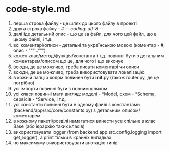 # code-style.md

1) перша строка файлу - це шлях до цього файлу в проекті
2) друга строка файлу - # -*- coding: utf-8 -*-
3) далі іде детальний опис - що це за файл, для чого цей файл, що в цьому файлі, і т.д.
4) всі коментарі/описи - детальні та українською мовою (коментар - #, опис - """...""")
5) кожен клас/метод/функція/константа і т.д. повинні бути з детальним коментарем/описом що це, для чого і що виконує
6) всюди, де це можливо, треба писати коментарі чи описи 
7) всюди, де це можливо, треба використовувати локалізацію
8) в кожній папці з кодом повинен бути __init__.py (також router.py, де це потрібно)
9) усі імпорти повинні бути з повним шляхом
10) усі класи повинні мати вигляд: моделі - *Model, схем - *Schema, сервісів - *Service, і т.д.
11) усі константи повинні бути в одному файлі з константами (backend/app/src/core/constants.py) з детальним описом/коментарем
12) в кожному пакеті/розділі намагатися винести усе спільне в клас Base (або ієрархію таких класів)
13) використовувати logger (from backend.app.src.config.logging import get_logger), а print тільки в крайніх випадках
14) по максимуму використовувати анотацію типів

